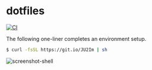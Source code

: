 # dotfiles

[![CI](https://github.com/simaki/dotfiles/workflows/CI/badge.svg)](https://github.com/simaki/dotfiles/actions?query=workflow%3ACI)

The following one-liner completes an environment setup.

```sh
$ curl -fsSL https://git.io/JU2Im | sh
```

![screenshot-shell](https://user-images.githubusercontent.com/24503967/113662635-759e8e00-96e3-11eb-9146-2619bb968e5b.png)
